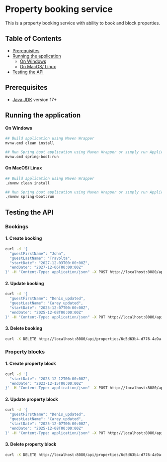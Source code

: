 # Property booking service

This is a property booking service with ability to book and block properties.

## Table of Contents

* [Prerequisites](#prerequisites)
* [Running the application](#running-the-application)
    * [On Windows](#on-windows)
    * [On MacOS/ Linux](#on-macos-linux)
* [Testing the API](#testing-the-api)

## Prerequisites

- [Java JDK](https://www.oracle.com/pl/java/technologies/downloads/#java17) version 17+

## Running the application

#### On Windows

```bash
## Build application using Maven Wrapper
mvnw.cmd clean install

## Run Spring boot application using Maven Wrapper or simply run Application class
mvnw.cmd spring-boot:run
```

#### On MacOS/ Linux

```bash
## Build application using Maven Wrapper
./mvnw clean install

## Run Spring boot application using Maven Wrapper or simply run Application class
./mvnw spring-boot:run
```

## Testing the API

### Bookings

#### 1. Create booking

```bash
curl -d '{
  "guestFirstName": "John",
  "guestLastName": "Travolta",
  "startDate": "2027-12-03T00:00:00Z",
  "endDate": "2027-12-06T00:00:00Z"
}' -H "Content-Type: application/json" -X POST http://localhost:8080/api/properties/6c5d63b4-d776-4a9a-a5ac-06244ebfbcdf/bookings
```

#### 2. Update booking

```bash
curl -d '{
  "guestFirstName": "Denis_updated",
  "guestLastName": "Carey_updated",
  "startDate": "2025-12-07T00:00:00Z",
  "endDate": "2025-12-08T00:00:00Z"
}' -H "Content-Type: application/json" -X PUT http://localhost:8080/api/properties/6c5d63b4-d776-4a9a-a5ac-06244ebfbcdf/bookings/cdd88bcb-8fc7-4a39-822c-e514150d769e
```

#### 3. Delete booking

```bash
curl -X DELETE http://localhost:8080/api/properties/6c5d63b4-d776-4a9a-a5ac-06244ebfbcdf/bookings/5299e50c-4de4-4d76-95df-412552a9fe38
```

### Property blocks

#### 1. Create property block

```bash
curl -d '{
  "startDate": "2023-12-12T00:00:00Z",
  "endDate": "2023-12-15T00:00:00Z"
}' -H "Content-Type: application/json" -X POST http://localhost:8080/api/properties/6c5d63b4-d776-4a9a-a5ac-06244ebfbcdf/blocks
```

#### 2. Update property block

```bash
curl -d '{
  "guestFirstName": "Denis_updated",
  "guestLastName": "Carey_updated",
  "startDate": "2025-12-07T00:00:00Z",
  "endDate": "2025-12-08T00:00:00Z"
}' -H "Content-Type: application/json" -X PUT http://localhost:8080/api/properties/6c5d63b4-d776-4a9a-a5ac-06244ebfbcdf/blocks/2e8d11c2-3c7e-4dd8-9714-dd2e5968b4ed
```

#### 3. Delete property block

```bash
curl -X DELETE http://localhost:8080/api/properties/6c5d63b4-d776-4a9a-a5ac-06244ebfbcdf/blocks/49122e5e-7983-447d-a340-03c4a774bae3
```
